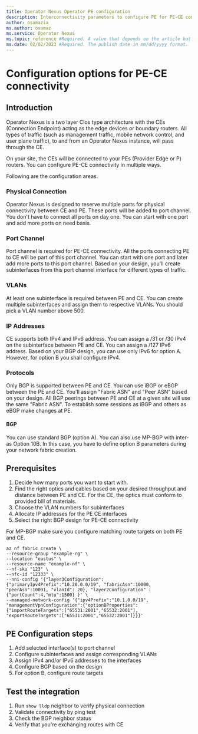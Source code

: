 ```yaml
---
title: Operator Nexus Operator PE configuration
description: Interconnectivity parameters to configure PE for PE-CE connectivity in Operator Nexus
author: osamazia
ms.author: osamaz
ms.service: Operator Nexus
ms.topic: reference #Required. A value that depends on the article but is usually "how-to," "tutorial," or "conceptual."
ms.date: 02/02/2023 #Required. The publish date in mm/dd/yyyy format.
---
```


# Configuration options for PE-CE connectivity

## Introduction

Operator Nexus  is a two layer Clos type architecture with the CEs (Connection Endpoint) acting as the edge devices or boundary routers. All types of traffic (such as management traffic, mobile network control, and user plane traffic), to and from an Operator Nexus instance, will pass through the CE.

On your site, the CEs will be connected to your PEs (Provider Edge or P) routers. You can configure PE-CE connectivity in multiple ways.

Following are the configuration areas.

### Physical Connection

Operator Nexus is designed to reserve multiple ports for physical connectivity between CE and PE. These ports will be added to port channel. You don't have to connect all ports on day one. You can start with one port and add more ports on need basis.

### Port Channel

Port channel is required for PE-CE connectivity. All the ports connecting PE to CE will be part of this port channel. You can start with one port and later add more ports to this port channel. Based on your design, you'll create subinterfaces from this port channel interface for different types of traffic.

### VLANs

At least one subinterface is required between PE and CE. You can create multiple subinterfaces and assign them to respective VLANs. You should pick a VLAN number above 500.

### IP Addresses

CE supports both IPv4 and IPv6 address. You can assign a /31 or /30 IPv4 on the subinterface between PE and CE. You can assign a /127 IPv6 address. Based on your BGP design, you can use only IPv6 for option A. However, for option B you shall configure IPv4.

### Protocols

Only BGP is supported between PE and CE. You can use iBGP or eBGP between the PE and CE. You'll assign "Fabric ASN" and "Peer ASN" based on your design. All BGP peerings between PE and CE at a given site will use the same "Fabric ASN". To establish some sessions as iBGP and others as eBGP make changes at PE.

#### BGP

You can use standard BGP (option A). You can also use MP-BGP with inter-as Option 10B. In this case, you have to define option B parameters during your network fabric creation.

## Prerequisites

1. Decide how many ports you want to start with.
2. Find the right optics and cables based on your desired throughput and distance between PE and CE. For the CE, the optics must conform to provided bill of materials.
3. Choose the VLAN numbers for subinterfaces
4. Allocate IP addresses for the PE CE interfaces
5. Select the right BGP design for PE-CE connectivity

For MP-BGP make sure you configure matching route targets on both PE and CE.

```azurecli
az nf fabric create \
--resource-group "example-rg" \
--location "eastus" \
--resource-name "example-nf" \
--nf-sku "123" \
--nfc-id "12333" \
--nni-config '{"layer3Configuration":{"primaryIpv4Prefix":"10.20.0.0/19", "fabricAsn":10000, "peerAsn":10001, "vlanId": 20}, "layer2Configuration" : {"portCount":4,"mtu":1500} }' \
--managed-network-config '{"ipv4Prefix":"10.1.0.0/19", "managementVpnConfiguration":{"optionBProperties":{"importRouteTargets":["65531:2001","65532:2001"], "exportRouteTargets":["65531:2001","65532:2001"]}}}' 
```

## PE Configuration steps

1. Add selected interface(s) to port channel
2. Configure subinterfaces and assign corresponding VLANs
3. Assign IPv4 and/or IPv6 addresses to the interfaces
4. Configure BGP based on the design
5. For option B, configure route targets

## Test the integration

1. Run `show lldp` neighbor to verify physical connection
2. Validate connectivity by ping test
3. Check the BGP neighbor status
4. Verify that you're exchanging routes with CE
